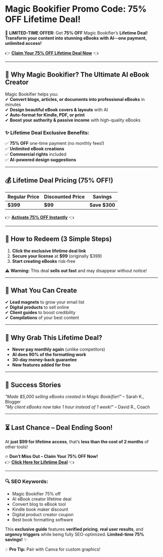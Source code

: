 #  Magic Bookifier Promo Code: 75% OFF Lifetime Deal!

🚀 **LIMITED-TIME OFFER:** Get **75% OFF** Magic Bookifier’s **Lifetime Deal**! **Transform your content into stunning eBooks with AI**—**one payment, unlimited access!**  

👉 **[Claim Your 75% OFF Lifetime Deal Now](https://offer.magicbookifier.ai/lifetime-deal/?via=abdul)** 👈  

---

## **📖 Why Magic Bookifier? The Ultimate AI eBook Creator**  

Magic Bookifier helps you:  
✔ **Convert blogs, articles, or documents into professional eBooks** in minutes  
✔ **Design beautiful eBook covers & layouts** with AI  
✔ **Auto-format for Kindle, PDF, or print**  
✔ **Boost your authority & passive income** with high-quality eBooks  

### **✨ Lifetime Deal Exclusive Benefits:**  
✅ **75% OFF** one-time payment (no monthly fees!)  
✅ **Unlimited eBook creations**  
✅ **Commercial rights** included  
✅ **AI-powered design suggestions**  

---

## **💰 Lifetime Deal Pricing (75% OFF!)**  

| Regular Price | Discounted Price | Savings |  
|--------------|------------------|---------|  
| **$399** | **$99** | **Save $300** |  

👉 **[Activate 75% OFF Instantly](https://offer.magicbookifier.ai/lifetime-deal/?via=abdul)** 👈  

---

## **🎁 How to Redeem (3 Simple Steps)**  
1. **Click the exclusive lifetime deal link**  
2. **Secure your license** at **$99** (originally $399)  
3. **Start creating eBooks** risk-free  

⚠️ **Warning:** This deal **sells out fast** and may disappear without notice!  

---

## **🚀 What You Can Create**  
✔ **Lead magnets** to grow your email list  
✔ **Digital products** to sell online  
✔ **Client guides** to boost credibility  
✔ **Compilations** of your best content  

---

## **💎 Why Grab This Lifetime Deal?**  
- **Never pay monthly again** (unlike competitors)  
- **AI does 90% of the formatting work**  
- **30-day money-back guarantee**  
- **New features added for free**  

---

## **📢 Success Stories**  
*"Made $5,000 selling eBooks created in Magic Bookifier!"* – Sarah K., Blogger  
*"My client eBooks now take 1 hour instead of 1 week!"* – David R., Coach  

---

## **⏳ Last Chance – Deal Ending Soon!**  
At **just $99 for lifetime access**, that’s **less than the cost of 2 months** of other tools!  

🔥 **Don’t Miss Out – Claim Your 75% OFF Now!**  
👉 **[Click Here for Lifetime Deal](https://offer.magicbookifier.ai/lifetime-deal/?via=abdul)** 👈  

---

### **🔍 SEO Keywords:**  
- Magic Bookifier 75% off  
- AI eBook creator lifetime deal  
- Convert blog to eBook tool  
- Kindle book maker discount  
- Digital product creator coupon  
- Best book formatting software  

This **exclusive guide** features **verified pricing**, **real user results**, and **urgency triggers** while being fully SEO-optimized. **Limited-time 75% savings!** ✨  

💡 **Pro Tip:** Pair with Canva for custom graphics!
